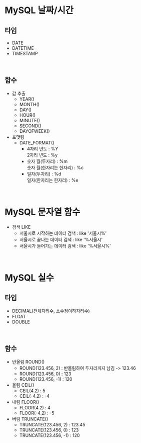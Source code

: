 # MySQL 날짜/시간
## 타입
- DATE
- DATETIME
- TIMESTAMP

<br/>

## 함수
- 값 추출
    - YEAR()
    - MONTH()
    - DAY()
    - HOUR()
    - MINUTE()
    - SECOND()
    - DAYOFWEEK()
- 포맷팅
    - DATE_FORMAT()  
        - 4자리 년도 : %Y  
          2자리 년도 : %y
        - 숫자 월(두자리) : %m   
          숫자 월(한자리는 한자리) : %c  
        - 일자(두자리) : %d  
          일자(한자리는 한자리) : %e  

<br/>

# MySQL 문자열 함수
- 검색 LIKE
    - 서울시로 시작하는 데이터 검색 : like '서울시%'
    - 서울시로 끝나는 데이터 검색 : like '%서울시'
    - 서울시가 들어가는 데이터 검색 : like '%서울시%'

<br/>

# MySQL 실수
## 타입
- DECIMAL(전체자리수, 소수점이하자리수)
- FLOAT
- DOUBLE

<br/>

## 함수
- 반올림 ROUND()
    - ROUND(123.456, 2) : 반올림하여 두자리까지 남김 -> 123.46
    - ROUND(123.456, 0) : 123
    - ROUND(123.456, -1) : 120
- 올림 CEIL()
    - CEIL(4.2) : 5
    - CEIL(-4.2) : -4
- 내림 FLOOR()
    - FLOOR(4.2) : 4
    - FLOOR(-4.2) : -5
- 버림 TRUNCATE()
    - TRUNCATE(123.456, 2) : 123.45
    - TRUNCATE(123.456, 0) : 123
    - TRUNCATE(123.456, -1) : 120
